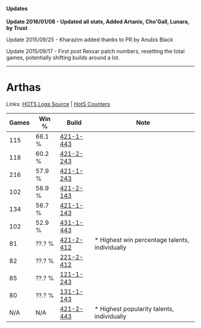 #### Updates
**Update 2016/01/08 - Updated all stats, Added Artanis, Cho'Gall, Lunara, by Trust**

Update 2015/09/25 - Kharazim added thanks to PR by Anubis Black

Update 2015/09/17 - First post Rexxar patch numbers, resetting the total games, potentially shifting builds around a lot.

***

# Arthas

Links: [HOTS Logs Source](https://www.hotslogs.com/Sitewide/HeroDetails?Hero=Arthas) | [HotS Counters](http://hotscounters.com/#/hero/Arthas)

Games  | Win %  | Build     | Note
-----  | -----  | -----     | ----
115    | 66.1 % | [421-1-443](http://www.heroesfire.com/hots/talent-calculator/arthas#sDbp) | 
118    | 60.2 % | [421-2-243](http://www.heroesfire.com/hots/talent-calculator/arthas#sDoJ) | 
216    | 57.9 % | [421-1-243](http://www.heroesfire.com/hots/talent-calculator/arthas#sDYh) | 
102    | 56.9 % | [421-2-143](http://www.heroesfire.com/hots/talent-calculator/arthas#sDml) | 
134    | 56.7 % | [421-1-143](http://www.heroesfire.com/hots/talent-calculator/arthas#sDX7) | 
102    | 52.9 % | [431-1-443](http://www.heroesfire.com/hots/talent-calculator/arthas#sc0J) | 
81     | ??.? % | [421-2-412](http://www.heroesfire.com/hots/talent-calculator/arthas#sDqy) | * Highest win percentage talents, individually
82     | ??.? % | [221-2-412](http://www.heroesfire.com/hots/talent-calculator/arthas#kbYy) | 
85     | ??.? % | [121-1-243](http://www.heroesfire.com/hots/talent-calculator/arthas#gn7h) | 
80     | ??.? % | [131-1-143](http://www.heroesfire.com/hots/talent-calculator/arthas#h9Wd) | 
N/A    | N/A    | [421-2-443](http://www.heroesfire.com/hots/talent-calculator/arthas#sDrR) | * Highest popularity talents, individually
